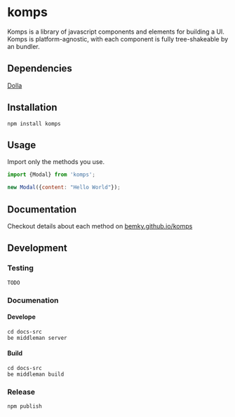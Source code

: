 # komps

Komps is a library of javascript components and elements for building a UI. Komps is platform-agnostic, with each component is fully tree-shakeable by an bundler.

## Dependencies
[Dolla](https://dollajs.com)


## Installation

    npm install komps

## Usage

Import only the methods you use.
```javascript
import {Modal} from 'komps';

new Modal({content: "Hello World"});
```

## Documentation
Checkout details about each method on [bemky.github.io/komps](https://bemky.github.io/komps/)

## Development
### Testing
    TODO
### Documenation
#### Develope
    cd docs-src
    be middleman server
#### Build
    cd docs-src
    be middleman build
### Release
    npm publish
